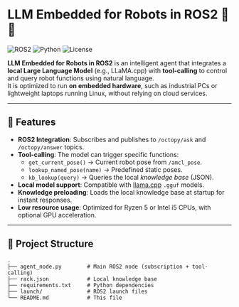 # LLM Embedded for Robots in ROS2 🤖🦾

![ROS2](https://img.shields.io/badge/ROS2-Humble-blue)
![Python](https://img.shields.io/badge/Python-3.10+-yellow)
![License](https://img.shields.io/badge/License-MIT-green)

**LLM Embedded for Robots in ROS2** is an intelligent agent that integrates a **local Large Language Model** (e.g., LLaMA.cpp) with **tool-calling** to control and query robot functions using natural language.  
It is optimized to run **on embedded hardware**, such as industrial PCs or lightweight laptops running Linux, without relying on cloud services.

---

## 🚀 Features

- **ROS2 Integration**: Subscribes and publishes to `/octopy/ask` and `/octopy/answer` topics.
- **Tool-calling**: The model can trigger specific functions:
  - `get_current_pose()` → Current robot pose from `/amcl_pose`.
  - `lookup_named_pose(name)` → Predefined static poses.
  - `kb_lookup(query)` → Queries the local *knowledge base* (JSON).
- **Local model support**: Compatible with [llama.cpp](https://github.com/ggerganov/llama.cpp) `.gguf` models.
- **Knowledge preloading**: Loads the local knowledge base at startup for instant responses.
- **Low resource usage**: Optimized for Ryzen 5 or Intel i5 CPUs, with optional GPU acceleration.

---

## 📂 Project Structure

```plaintext
.
├── agent_node.py        # Main ROS2 node (subscription + tool-calling)
├── rack.json            # Local knowledge base
├── requirements.txt     # Python dependencies
├── launch/              # ROS2 launch files
└── README.md            # This file

